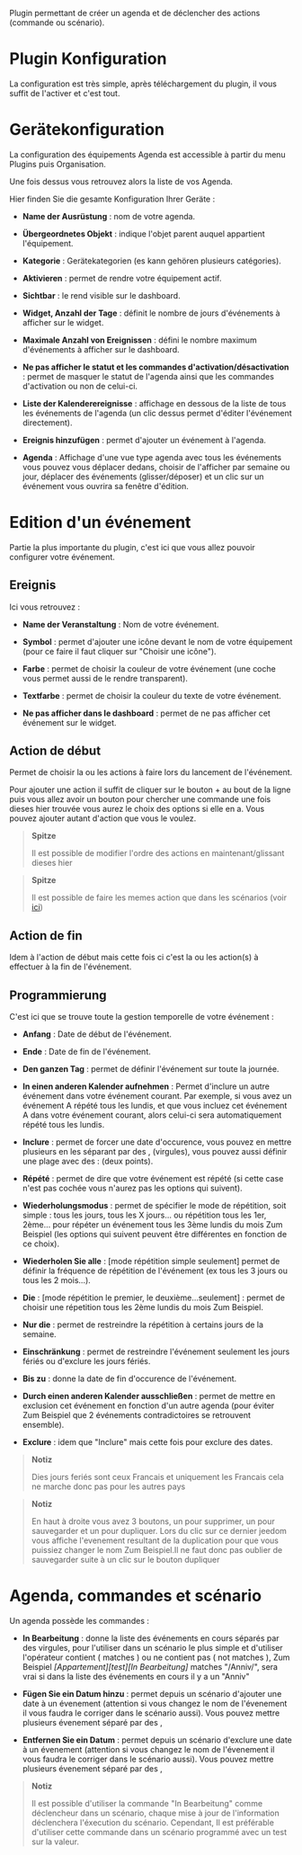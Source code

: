 Plugin permettant de créer un agenda et de déclencher des actions
(commande ou scénario).

Plugin Konfiguration
=======================

La configuration est très simple, après téléchargement du plugin, il
vous suffit de l'activer et c'est tout.

Gerätekonfiguration
=============================

La configuration des équipements Agenda est accessible à partir du menu
Plugins puis Organisation.

Une fois dessus vous retrouvez alors la liste de vos Agenda.

Hier finden Sie die gesamte Konfiguration Ihrer Geräte :

-   **Name der Ausrüstung** : nom de votre agenda.

-   **Übergeordnetes Objekt** : indique l'objet parent auquel
    appartient l'équipement.

-   **Kategorie** : Gerätekategorien (es kann gehören
    plusieurs catégories).

-   **Aktivieren** : permet de rendre votre équipement actif.

-   **Sichtbar** : le rend visible sur le dashboard.

-   **Widget, Anzahl der Tage** : définit le nombre de jours
    d'événements à afficher sur le widget.

-   **Maximale Anzahl von Ereignissen** : défini le nombre maximum
    d'événements à afficher sur le dashboard.

-   **Ne pas afficher le statut et les commandes
    d'activation/désactivation** : permet de masquer le statut de
    l'agenda ainsi que les commandes d'activation ou non de celui-ci.

-   **Liste der Kalenderereignisse** : affichage en dessous de la
    liste de tous les événements de l'agenda (un clic dessus permet
    d'éditer l'événement directement).

-   **Ereignis hinzufügen** : permet d'ajouter un événement à l'agenda.

-   **Agenda** : Affichage d'une vue type agenda avec tous les
    événements vous pouvez vous déplacer dedans, choisir de l'afficher
    par semaine ou jour, déplacer des événements (glisser/déposer) et un
    clic sur un événement vous ouvrira sa fenêtre d'édition.

Edition d'un événement
======================

Partie la plus importante du plugin, c'est ici que vous allez pouvoir
configurer votre événement.

Ereignis
---------

Ici vous retrouvez :

-   **Name der Veranstaltung** : Nom de votre événement.

-   **Symbol** : permet d'ajouter une icône devant le nom de votre
    équipement (pour ce faire il faut cliquer sur "Choisir une icône").

-   **Farbe** : permet de choisir la couleur de votre événement (une
    coche vous permet aussi de le rendre transparent).

-   **Textfarbe** : permet de choisir la couleur du texte de
    votre événement.

-   **Ne pas afficher dans le dashboard** : permet de ne pas afficher
    cet événement sur le widget.

Action de début
---------------

Permet de choisir la ou les actions à faire lors du lancement de
l'événement.

Pour ajouter une action il suffit de cliquer sur le bouton + au bout de
la ligne puis vous allez avoir un bouton pour chercher une commande une
fois dieses hier trouvée vous aurez le choix des options si elle en a. Vous
pouvez ajouter autant d'action que vous le voulez.

> **Spitze**
>
> Il est possible de modifier l'ordre des actions en maintenant/glissant
> dieses hier


> **Spitze**
>
>Il est possible de faire les memes action que dans les scénarios (voir [ici](https://jeedom.github.io/core/fr_FR/scenario))

Action de fin
-------------

Idem à l'action de début mais cette fois ci c'est la ou les action(s) à
effectuer à la fin de l'événement.

Programmierung
-------------

C'est ici que se trouve toute la gestion temporelle de votre événement :

-   **Anfang** : Date de début de l'événement.

-   **Ende** : Date de fin de l'événement.

-   **Den ganzen Tag** : permet de définir l'événement sur toute
    la journée.

-   **In einen anderen Kalender aufnehmen** : Permet d'inclure un autre
    événement dans votre événement courant. Par exemple, si vous avez un
    événement A répété tous les lundis, et que vous incluez cet
    événement A dans votre événement courant, alors celui-ci sera
    automatiquement répété tous les lundis.

-   **Inclure** : permet de forcer une date d'occurence, vous pouvez en
    mettre plusieurs en les séparant par des , (virgules), vous pouvez
    aussi définir une plage avec des : (deux points).

-   **Répété** : permet de dire que votre événement est répété (si cette
    case n'est pas cochée vous n'aurez pas les options qui suivent).

-   **Wiederholungsmodus** : permet de spécifier le mode de répétition,
    soit simple : tous les jours, tous les X jours…​ ou répétition tous
    les 1er, 2ème…​ pour répéter un événement tous les 3ème lundis du
    mois Zum Beispiel (les options qui suivent peuvent être différentes
    en fonction de ce choix).

-   **Wiederholen Sie alle** : \[mode répétition simple seulement\] permet
    de définir la fréquence de répétition de l'événement (ex tous les 3
    jours ou tous les 2 mois…​).

-   **Die** : \[mode répétition le premier, le deuxième…​ seulement\] :
    permet de choisir une répetition tous les 2ème lundis du mois
    Zum Beispiel.

-   **Nur die** : permet de restreindre la répétition à certains
    jours de la semaine.

-   **Einschränkung** : permet de restreindre l'événement seulement les
    jours fériés ou d'exclure les jours fériés.

-   **Bis zu** : donne la date de fin d'occurence de l'événement.

-   **Durch einen anderen Kalender ausschließen** : permet de mettre en exclusion cet
    événement en fonction d'un autre agenda (pour éviter Zum Beispiel que
    2 événements contradictoires se retrouvent ensemble).

-   **Exclure** : idem que "Inclure" mais cette fois pour exclure
    des dates.

> **Notiz**
>
> Dies jours feriés sont ceux Francais et uniquement les Francais cela ne
> marche donc pas pour les autres pays

> **Notiz**
>
> En haut à droite vous avez 3 boutons, un pour supprimer, un pour
> sauvegarder et un pour dupliquer. Lors du clic sur ce dernier jeedom
> vous affiche l'evenement resultant de la duplication pour que vous
> puissiez changer le nom Zum Beispiel.Il ne faut donc pas oublier de
> sauvegarder suite à un clic sur le bouton dupliquer

Agenda, commandes et scénario
=============================

Un agenda possède les commandes :

-   **In Bearbeitung** : donne la liste des événements en cours séparés par
    des virgules, pour l'utiliser dans un scénario le plus simple et
    d'utiliser l'opérateur contient ( matches ) ou ne contient pas ( not
    matches ), Zum Beispiel *\[Appartement\]\[test\]\[In Bearbeitung\]* matches
    "/Anniv/", sera vrai si dans la liste des événements en cours il y a
    un "Anniv"

- **Fügen Sie ein Datum hinzu** : permet depuis un scénario d'ajouter une date à un évenement (attention si vous changez le nom de l'évenement il vous faudra le corriger dans le scénario aussi). Vous pouvez mettre plusieurs évenement séparé par des ,

- **Entfernen Sie ein Datum** : permet depuis un scénario d'exclure une date à un évenement (attention si vous changez le nom de l'évenement il vous faudra le corriger dans le scénario aussi). Vous pouvez mettre plusieurs évenement séparé par des ,

> **Notiz**
>
> Il est possible d'utiliser la commande "In Bearbeitung" comme déclencheur
> dans un scénario, chaque mise à jour de l'information déclenchera
> l'éxecution du scénario. Cependant, Il est préférable d'utiliser cette
> commande dans un scénario programmé avec un test sur la valeur.
